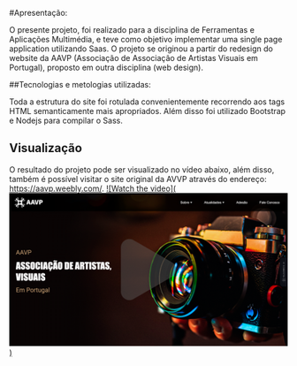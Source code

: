 #Apresentação:

O presente projeto, foi realizado para a disciplina de Ferramentas e Aplicações Multimédia, e teve como objetivo implementar uma single page application utilizando Saas. O projeto se originou a partir do redesign do website da AAVP (Associação de Associação de Artistas Visuais em Portugal), proposto em outra disciplina (web design). 

##Tecnologias e metologias utilizadas:

Toda a estrutura do site foi rotulada convenientemente recorrendo aos tags HTML semanticamente mais apropriados. Além disso foi utilizado Bootstrap e Nodejs para compilar o Sass. 

## Visualização

O resultado do projeto pode ser visualizado no vídeo abaixo, além disso, também é possível visitar o site original da AVVP através do endereço: https://aavp.weebly.com/. 
[![Watch the video](![alt text](img/capa_aavp.png))](https://youtu.be/4EG1OuDjCko)



